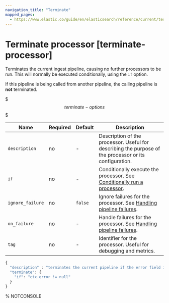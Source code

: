 ```yaml
---
navigation_title: "Terminate"
mapped_pages:
  - https://www.elastic.co/guide/en/elasticsearch/reference/current/terminate-processor.html
---
```


# Terminate processor [terminate-processor]


Terminates the current ingest pipeline, causing no further processors to be run. This will normally be executed conditionally, using the `if` option.

If this pipeline is being called from another pipeline, the calling pipeline is **not** terminated.

$$$terminate-options$$$

| Name | Required | Default | Description |
| --- | --- | --- | --- |
| `description` | no | - | Description of the processor. Useful for describing the purpose of the processor or its configuration. |
| `if` | no | - | Conditionally execute the processor. See [Conditionally run a processor](docs-content://manage-data/ingest/transform-enrich/ingest-pipelines.md#conditionally-run-processor). |
| `ignore_failure` | no | `false` | Ignore failures for the processor. See [Handling pipeline failures](docs-content://manage-data/ingest/transform-enrich/ingest-pipelines.md#handling-pipeline-failures). |
| `on_failure` | no | - | Handle failures for the processor. See [Handling pipeline failures](docs-content://manage-data/ingest/transform-enrich/ingest-pipelines.md#handling-pipeline-failures). |
| `tag` | no | - | Identifier for the processor. Useful for debugging and metrics. |

```js
{
  "description" : "terminates the current pipeline if the error field is present",
  "terminate": {
    "if": "ctx.error != null"
  }
}
```
% NOTCONSOLE

